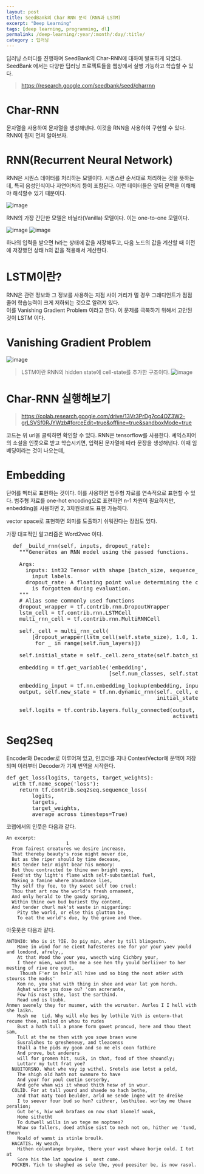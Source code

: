 ```yaml
---
layout: post
title: SeedBank의 Char RNN 분석 (RNN과 LSTM)
excerpt: "Deep Learning"
tags: [deep learning, programming, dl]
permalink: /deep-learning/:year/:month/:day/:title/
category : 딥러닝
---
```


딥러닝 스터디를 진행하며 SeedBank의 Char-RNN에 대하여 발표하게 되었다. SeedBank 에서는 다양한 딥러닝 프로젝트들을 웹상에서 실행 가능하고 학습할 수 있다.

> https://research.google.com/seedbank/seed/charrnn

# Char-RNN
문자열을 사용하여 문자열을 생성해낸다. 이것을 RNN을 사용하여 구현할 수 있다. RNN이 뭔지 먼저 알아보자.

# RNN(Recurrent Neural Network)
RNN은 시퀀스 데이터를 처리하는 모델이다. 시퀀스란 순서대로 처리하는 것을 뜻하는데, 특히 음성인식이나 자연어처리 등이 포함된다. 이런 데이터들은 앞뒤 문맥을 이해해야 해석할수 있기 때문이다.  

![image](/assets/2019-10-02-char-rnn-seedbank/diags.jpeg)

RNN의 가장 간단한 모델은 바닐라(Vanilla) 모델이다. 이는 one-to-one 모델이다. 

![image](/assets/2019-10-02-char-rnn-seedbank/2.png)
![image](/assets/2019-10-02-char-rnn-seedbank/1.png)

하나의 입력을 받으면 h라는 상태에 값을 저장해두고, 다음 노드의 값을 계산할 때 이전에 저장했던 상태 h의 값을 적용해서 계산한다.  

# LSTM이란?
RNN은 관련 정보와 그 정보를 사용하는 지점 사이 거리가 멀 경우 그래디언트가 점점 줄어 학습능력이 크게 저하되는 것으로 알려져 있다.  
이를 Vanishing Gradient Problem 이라고 한다. 이 문제를 극복하기 위해서 고안된 것이 LSTM 이다.  

# Vanishing Gradient Problem
![image](https://www.google.com/url?sa=i&source=images&cd=&cad=rja&uact=8&ved=2ahUKEwjl3sGW3a3mAhVTFYgKHevQCsgQjRx6BAgBEAQ&url=https%3A%2F%2Fsmartstuartkim.wordpress.com%2F2019%2F02%2F09%2Fvanishing-gradient-problem%2F&psig=AOvVaw1nU_bH-mdIR4BaSinNiUIc&ust=1576155818967974)


> LSTM이란 RNN의 hidden state에 cell-state를 추가한 구조이다.
![image](/assets/2019-10-02-char-rnn-seedbank/3.png)

# Char-RNN 실행해보기
> <https://colab.research.google.com/drive/13Vr3PrDg7cc4OZ3W2-grLSVSf0RJYWzb#forceEdit=true&offline=true&sandboxMode=true>

코드는 위 url을 클릭하면 확인할 수 있다. RNN은 tensorflow를 사용한다. 셰익스피어의 소설을 인풋으로 받고 학습시키면, 입력된 문자열에 따라 문장을 생성해낸다. 이때 임베딩이라는 것이 나오는데,

# Embedding
단어를 벡터로 표현하는 것이다. 이를 사용하면 범주형 자료를 연속적으로 표현할 수 있다. 범주형 자료를 one-hot encoding으로 표현하면 n-1 차원이 필요하지만, enbedding을 사용하면 2, 3차원으로도 표현 가능하다.  

vector space로 표현하면 의미를 도출하기 쉬워진다는 장점도 있다.  

가장 대표적인 알고리즘은 Word2vec 이다.  

<pre class="prettyprint">
  def _build_rnn(self, inputs, dropout_rate):
    """Generates an RNN model using the passed functions.

    Args:
      inputs: int32 Tensor with shape [batch_size, sequence_length] containing
        input labels.
      dropout_rate: A floating point value determining the chance that a weight
        is forgotten during evaluation.
    """
    # Alias some commonly used functions
    dropout_wrapper = tf.contrib.rnn.DropoutWrapper
    lstm_cell = tf.contrib.rnn.LSTMCell
    multi_rnn_cell = tf.contrib.rnn.MultiRNNCell

    self._cell = multi_rnn_cell(
        [dropout_wrapper(lstm_cell(self.state_size), 1.0, 1.0 - dropout_rate)
         for _ in range(self.num_layers)])

    self.initial_state = self._cell.zero_state(self.batch_size, tf.float32)

    embedding = tf.get_variable('embedding',
                                [self.num_classes, self.state_size])

    embedding_input = tf.nn.embedding_lookup(embedding, inputs)
    output, self.new_state = tf.nn.dynamic_rnn(self._cell, embedding_input,
                                               initial_state=self.initial_state)

    self.logits = tf.contrib.layers.fully_connected(output, self.num_classes,
                                                    activation_fn=None)
</pre>

# Seq2Seq
Encoder와 Decoder로 이루어져 있고, 인코더를 지나 ContextVector에 문맥이 저장되며 이러부터 Decoder가 기계 번역을 시작한다. 

<pre class="prettyprint">
def get_loss(logits, targets, target_weights):
  with tf.name_scope('loss'):
    return tf.contrib.seq2seq.sequence_loss(
        logits,
        targets,
        target_weights,
        average_across_timesteps=True)
</pre>

코랩에서의 인풋은 다음과 같다.
```
An excerpt: 
                      1
  From fairest creatures we desire increase,
  That thereby beauty's rose might never die,
  But as the riper should by time decease,
  His tender heir might bear his memory:
  But thou contracted to thine own bright eyes,
  Feed'st thy light's flame with self-substantial fuel,
  Making a famine where abundance lies,
  Thy self thy foe, to thy sweet self too cruel:
  Thou that art now the world's fresh ornament,
  And only herald to the gaudy spring,
  Within thine own bud buriest thy content,
  And tender churl mak'st waste in niggarding:
    Pity the world, or else this glutton be,
    To eat the world's due, by the grave and thee.

```
아웃풋은 다음과 같다.
```
ANTONIO: Who is it ?IE. Do piy min, wher by till blingestn.
    Mave in wind for ne cient hafesteres one for yor your yaev yould and londond, afrely,,
    At that Wood tho your you, waecth wing Cichbry your,
    I theer mien, ward the me a see hen thy yould berliiver to her mesting of rive ore yout,
     Thoush F'er in helr all hive und so bing the nost atHer with stourss the madss'
    Kom no, you shat with thing in shee and wear lat yom horch.
    Aqhat wirte you dose ou? 'con acrerante,
    Fow his nast sthe, lost the sarthind.
    Read und is liubk.                                                                         Anmen swenely they for musmer, with the woruster. Aurles I I hell with she laikn.
    Mush me  tid. Why will nle bes by lothile Vith is entern-that recume thee, anlind on whou to rudes
    Bust a hath tull a pnane form gowet proncud, here and thou theat sam,
    Tull at the me then with you sowe braen wune
    Susralshes to gresheneuy, and tleacenss
    thall a the pids my goon and so me els coon fathire
    And prove, but anderers
    will for gromen hit, suik, in that, food of thee shoundly;
    Luttarr my tutt frat yoe?
  NUBITORSNO. What whe vay ip withel. Sretels ase lotst a pold,
    The shigh old hath not swamure to have
    And your for youl cuetin serserby,
    And gofe wham wis it whoud thith hesw of in wour.
  COLID. For at tall yourd and shaede no hach bethe,
    and that maty tood beulder, arld me sende ingee wit te dreike
    I to seever four bud so hen? cithrer, lesthitee. worlmy me thave peralion;
    Gut be's, hiw woR brafans on now shat blomelf wouk,
    Home sithetht
    To dutwell wills in wo tege me noptnes?
    Whaw so fallers, doed athise sist to mech not on, hither we 'tund, thoun
    Noald of wamst is stinle broulk.
  HACATIS. Hy weach,
    Hithen coluntange bryake, there your wast whave borje ould. I tot at
    Sore his the lat apowine i  mest come.
  POCKEN. Yich to shaghed as sele the, youd peesiter be, is now rasol.
```

